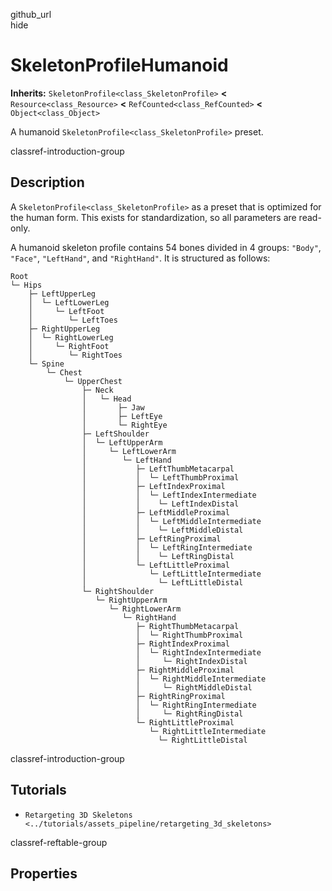 github\_url  
hide

# SkeletonProfileHumanoid

**Inherits:** `SkeletonProfile<class_SkeletonProfile>` **&lt;**
`Resource<class_Resource>` **&lt;** `RefCounted<class_RefCounted>`
**&lt;** `Object<class_Object>`

A humanoid `SkeletonProfile<class_SkeletonProfile>` preset.

classref-introduction-group

## Description

A `SkeletonProfile<class_SkeletonProfile>` as a preset that is optimized
for the human form. This exists for standardization, so all parameters
are read-only.

A humanoid skeleton profile contains 54 bones divided in 4 groups:
`"Body"`, `"Face"`, `"LeftHand"`, and `"RightHand"`. It is structured as
follows:

    Root
    └─ Hips
        ├─ LeftUpperLeg
        │  └─ LeftLowerLeg
        │     └─ LeftFoot
        │        └─ LeftToes
        ├─ RightUpperLeg
        │  └─ RightLowerLeg
        │     └─ RightFoot
        │        └─ RightToes
        └─ Spine
            └─ Chest
                └─ UpperChest
                    ├─ Neck
                    │   └─ Head
                    │       ├─ Jaw
                    │       ├─ LeftEye
                    │       └─ RightEye
                    ├─ LeftShoulder
                    │  └─ LeftUpperArm
                    │     └─ LeftLowerArm
                    │        └─ LeftHand
                    │           ├─ LeftThumbMetacarpal
                    │           │  └─ LeftThumbProximal
                    │           ├─ LeftIndexProximal
                    │           │  └─ LeftIndexIntermediate
                    │           │    └─ LeftIndexDistal
                    │           ├─ LeftMiddleProximal
                    │           │  └─ LeftMiddleIntermediate
                    │           │    └─ LeftMiddleDistal
                    │           ├─ LeftRingProximal
                    │           │  └─ LeftRingIntermediate
                    │           │    └─ LeftRingDistal
                    │           └─ LeftLittleProximal
                    │              └─ LeftLittleIntermediate
                    │                └─ LeftLittleDistal
                    └─ RightShoulder
                       └─ RightUpperArm
                          └─ RightLowerArm
                             └─ RightHand
                                ├─ RightThumbMetacarpal
                                │  └─ RightThumbProximal
                                ├─ RightIndexProximal
                                │  └─ RightIndexIntermediate
                                │     └─ RightIndexDistal
                                ├─ RightMiddleProximal
                                │  └─ RightMiddleIntermediate
                                │     └─ RightMiddleDistal
                                ├─ RightRingProximal
                                │  └─ RightRingIntermediate
                                │     └─ RightRingDistal
                                └─ RightLittleProximal
                                   └─ RightLittleIntermediate
                                     └─ RightLittleDistal

classref-introduction-group

## Tutorials

-   `Retargeting 3D Skeletons <../tutorials/assets_pipeline/retargeting_3d_skeletons>`

classref-reftable-group

## Properties

<table>
<tbody>
<tr>
</tr>
<tr>
</tr>
<tr>
</tr>
<tr>
</tr>
</tbody>
</table>

